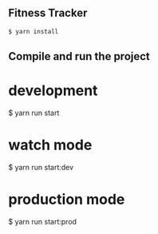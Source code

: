 ## Fitness Tracker

```bash
$ yarn install
```

## Compile and run the project

# development
$ yarn run start

# watch mode
$ yarn run start:dev

# production mode
$ yarn run start:prod


